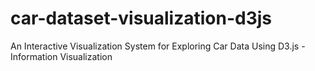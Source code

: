 # car-dataset-visualization-d3js
An Interactive Visualization System for Exploring Car Data Using D3.js - Information Visualization
